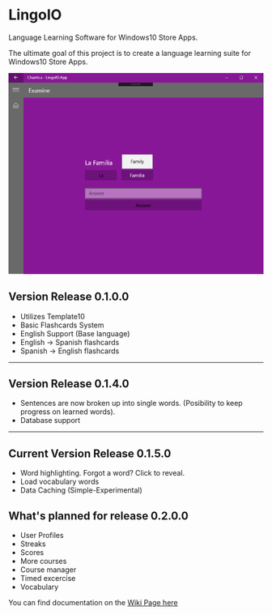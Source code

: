 # LingoIO
Language Learning Software for Windows10 Store Apps.

The ultimate goal of this project is to create a language learning suite for Windows10 Store Apps.

![Screenshot](https://github.com/ChaoticaDev/LingoIO/blob/master/ss/ex4.png)

## Version Release 0.1.0.0
- Utilizes Template10
- Basic Flashcards System
- English Support (Base language)
- English -> Spanish flashcards
- Spanish -> English flashcards

----
## Version Release 0.1.4.0
- Sentences are now broken up into single words. (Posibility to keep progress on learned words).
- Database support

----
## Current Version Release 0.1.5.0
- Word highlighting. Forgot a word? Click to reveal.
- Load vocabulary words
- Data Caching (Simple-Experimental)

## What's planned for release 0.2.0.0
- User Profiles
- Streaks
- Scores
- More courses
- Course manager
- Timed excercise
- Vocabulary

You can find documentation on the [Wiki Page here](https://github.com/ChaoticaDev/LingoIO/wiki)
